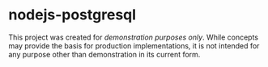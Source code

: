 # nodejs-postgresql
This project was created for *demonstration purposes only*.
While concepts may provide the basis for production implementations, it is not intended for any purpose other than demonstration in its current form.
